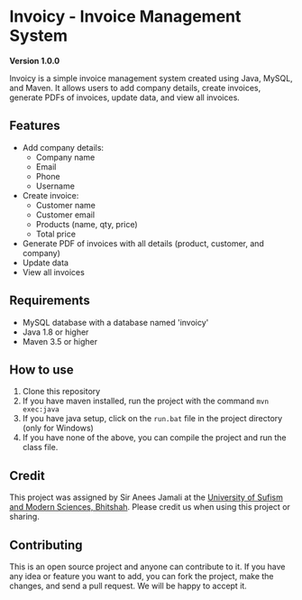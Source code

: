 # Invoicy - Invoice Management System

**Version 1.0.0**

Invoicy is a simple invoice management system created using Java, MySQL, and Maven. It allows users to add company details, create invoices, generate PDFs of invoices, update data, and view all invoices.

## Features

* Add company details:
	+ Company name
	+ Email
	+ Phone
	+ Username
* Create invoice:
	+ Customer name
	+ Customer email
	+ Products (name, qty, price)
	+ Total price
* Generate PDF of invoices with all details (product, customer, and company)
* Update data
* View all invoices

## Requirements

* MySQL database with a database named 'invoicy'
* Java 1.8 or higher
* Maven 3.5 or higher


## How to use

1. Clone this repository
2. If you have maven installed, run the project with the command `mvn exec:java`
3. If you have java setup, click on the `run.bat` file in the project directory (only for Windows)
4. If you have none of the above, you can compile the project and run the class file.

## Credit

This project was assigned by Sir Anees Jamali at the [University of Sufism and Modern Sciences, Bhitshah](https://usms.edu.pk/). Please credit us when using this project or sharing.

## Contributing

This is an open source project and anyone can contribute to it. If you have any idea or feature you want to add, you can fork the project, make the changes, and send a pull request. We will be happy to accept it.



